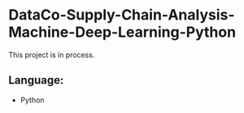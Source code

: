 # DataCo-Supply-Chain-Analysis-Machine-Deep-Learning-Python

This project is in process.

## Language:

- Python

